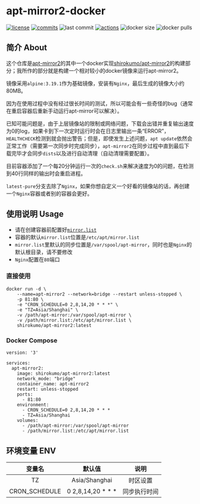 # apt-mirror2-docker

[![license](https://img.shields.io/github/license/White-Clouds/apt-mirror2-docker)](https://github.com/White-Clouds/apt-mirror2-docker/blob/main/LICENSE)
[![commits](https://img.shields.io/github/commit-activity/t/White-Clouds/apt-mirror2-docker)](https://github.com/White-Clouds/apt-mirror2-docker/commits/main/)
![last commit](https://badgen.net/github/last-commit/White-Clouds/apt-mirror2-docker)
[![actions](https://img.shields.io/github/actions/workflow/status/White-Clouds/apt-mirror2-docker/docker-image.yml)](https://github.com/White-Clouds/apt-mirror2-docker/actions)
![docker size](https://img.shields.io/docker/image-size/shirokumo/apt-mirror2/latest)
![docker pulls](https://img.shields.io/docker/pulls/shirokumo/apt-mirror2)

## 简介 About

这个仓库是[apt-mirror2](https://gitlab.com/apt-mirror2/apt-mirror2 "apt-mirror2")的其中一个docker实现[shirokumo/apt-mirror2](https://hub.docker.com/r/shirokumo/apt-mirror2)的构建部分；我所作的部分就是构建一个相对较小的docker镜像来运行apt-mirror2。

镜像采用`alpine:3.19.1`作为基础镜像，安装有`Nginx`，最后生成的镜像大小约80MB。

因为在使用过程中没有经过很长时间的测试，所以可能会有一些奇怪的bug（通常在重启容器后重新手动运行apt-mirror可以解决）。

已知可能问题是，由于上层镜像站的限制或网络问题，下载会出错并重复输出速度为0的log，如果卡到下一次定时运行时会在日志里输出一条“ERROR”，`HEALTHCHECK`检测到就会抛出警告；但是，即使发生上述问题，`apt update`依然会正常工作（需要第一次同步时完成同步），`apt-mirror2`在同步过程中直到最后下载完毕才会同步`dists`以及进行自动清理（自动清理需要配置）。

目前容器添加了一个每20分钟运行一次的`check.sh`来解决速度为0的问题，在检测到40行同样的输出时会重启进程。

`latest-pure`分支去除了`Nginx`，如果你想自定义一个好看的镜像站的话，再创建一个`Nginx`容器或者别的容器会更好。

## 使用说明 Usage

- 请在创建容器前配置好[`mirror.list`](https://gitlab.com/apt-mirror2/apt-mirror2/-/blob/master/mirror.list "mirror.list")
- 容器的默认`mirror.list`位置是`/etc/apt/mirror.list`
- `mirror.list`里默认的同步位置是`/var/spool/apt-mirror`，同时也是`Nginx`的默认根目录，请不要修改
- `Nginx`配置在`80`端口

### 直接使用

```
docker run -d \
    --name=apt-mirror2 --network=bridge --restart unless-stopped \
    -p 81:80 \
    -e "CRON_SCHEDULE=0 2,8,14,20 * * *" \
    -e "TZ=Asia/Shanghai" \
    -v /path/apt-mirror:/var/spool/apt-mirror \
    -v /path/mirror.list:/etc/apt/mirror.list \
    shirokumo/apt-mirror2:latest
```

### Docker Compose

```
version: '3'

services:
  apt-mirror2:
    image: shirokumo/apt-mirror2:latest
    network_mode: "bridge"
    container_name: apt-mirror2
    restart: unless-stopped
    ports:
      - 81:80
    environment:
      - CRON_SCHEDULE=0 2,8,14,20 * * *
      - TZ=Asia/Shanghai
    volumes:
      - /path/apt-mirror:/var/spool/apt-mirror
      - /path/mirror.list:/etc/apt/mirror.list
```

## 环境变量 ENV

|  变量名 | 默认值  | 说明  |
| :------------: | :------------: | :------------: |
|  TZ |  Asia/Shanghai |  时区设置 |
|  CRON_SCHEDULE |  0 2,8,14,20 \* \* \* |  同步执行时间 |
